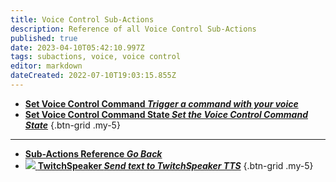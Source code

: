 ```yaml
---
title: Voice Control Sub-Actions
description: Reference of all Voice Control Sub-Actions
published: true
date: 2023-04-10T05:42:10.997Z
tags: subactions, voice, voice control
editor: markdown
dateCreated: 2022-07-10T19:03:15.855Z
---
```


* [<i class="mdi mdi-slash-forward-box primary--text"></i> **Set Voice Control Command *Trigger a command with your voice***](/Sub-Actions/Voice-Control/Set-Voice-Control-Command)
* [<i class="mdi mdi-state-machine primary--text"></i> **Set Voice Control Command State *Set the Voice Control Command State***](/Sub-Actions/Voice-Control/Set-Voice-Control-Command-State)
{.btn-grid .my-5}

---

- [<i class="mdi mdi-chevron-left"></i>**Sub-Actions Reference *Go Back***](/Sub-Actions)
- [<img src="https://streamer.bot/twitchspeaker/logo.svg"></img> **TwitchSpeaker *Send text to TwitchSpeaker TTS***](/Sub-Actions/Speakerbot/Speak)
{.btn-grid .my-5}